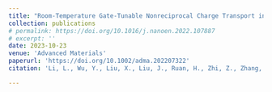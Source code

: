 ```yaml
---
title: "Room-Temperature Gate-Tunable Nonreciprocal Charge Transport in Lattice-Matched InSb/CdTe Heterostructures"
collection: publications
# permalink: https://doi.org/10.1016/j.nanoen.2022.107887
# excerpt: ''
date: 2023-10-23
venue: 'Advanced Materials'
paperurl: 'https://doi.org/10.1002/adma.202207322'
citation: 'Li, L., Wu, Y., Liu, X., Liu, J., Ruan, H., Zhi, Z., Zhang, Y., <b><u>Huang, P.</u></b>, Ji, Y., Tang, C., Yang, Y., Che, R., Kou, X., Room-Temperature Gate-Tunable Nonreciprocal Charge Transport in Lattice-Matched InSb/CdTe Heterostructures. <b><i>Advanced Materials</i></b>, 35, 2207322 (2023). DOI: https://doi.org/10.1002/adma.202207322'

---
```


